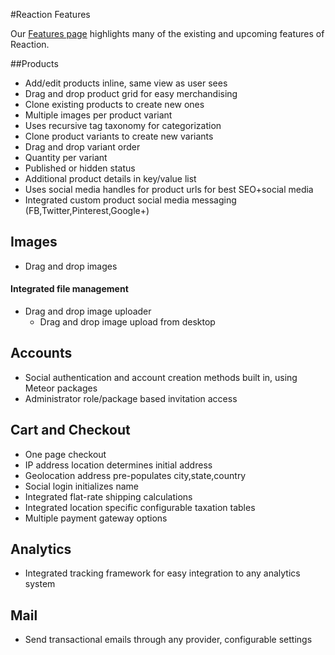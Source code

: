 #Reaction Features

Our [Features page](https://reactioncommerce.com/features) highlights many of the existing and upcoming features of Reaction.

##Products

* Add/edit products inline, same view as user sees
* Drag and drop product grid for easy merchandising
* Clone existing products to create new ones
* Multiple images per product variant
* Uses recursive tag taxonomy for categorization
* Clone product variants to create new variants
* Drag and drop variant order
* Quantity per variant
* Published or hidden status
* Additional product details in key/value list
* Uses social media handles for product urls for best SEO+social media
* Integrated custom product social media messaging (FB,Twitter,Pinterest,Google+)

## Images
* Drag and drop images

#### Integrated file management
* Drag and drop image uploader
	* Drag and drop image upload from desktop

## Accounts
* Social authentication and account creation methods built in, using Meteor packages
* Administrator role/package based invitation access

## Cart and Checkout
* One page checkout
* IP address location determines initial address
* Geolocation address pre-populates city,state,country
* Social login initializes name
* Integrated flat-rate shipping calculations
* Integrated location specific configurable taxation tables
* Multiple payment gateway options

## Analytics
* Integrated tracking framework for easy integration to any analytics system

## Mail
* Send transactional emails through any provider, configurable settings
